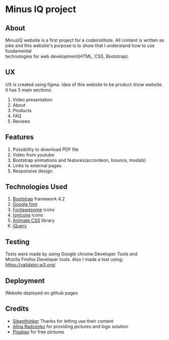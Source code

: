 # Minus IQ project  

  
## About    
MinusIQ website is a first project for a codeinstitute.
All content is written as joke and this website's purpose
is to show that I understand how to use fundamental  
technologies
for web development(HTML, CSS, Bootstrap).

## UX
UX is created using figma. Idea of this website to be product 
show website.
It has 5 main sections:

1. Video presentation
2. About
3. Products
4. FAQ
5. Reviews

## Features

1. Possibility to download PDF file
2. Video from youtube
3. Bootstrap animations and features(accordeon, bounce, modals)
4. Links to external pages.
5. Responsive design.

## Technologies Used

1. [Bootstrap](https://getbootstrap.com/) framework 4.2
2. [Google font](https://fonts.google.com/)
3. [Fontawesome](https://fontawesome.com/icons?d=gallery) icons
4. [Ionicons](https://ionicons.com/) icons
5. [Animate CSS](https://daneden.github.io/animate.css/) library
6. [jQuery](https://jquery.com/)

## Testing
Tests were made by using Google chrome Developer Tools and  
Mozilla Firefox Developer tools.
Also I made a test using:
https://validator.w3.org/ 

## Deployment
Website deployed on github pages

## Credits
* [Sleepthinker](https://www.sleepthinker.com) Thanks for letting use their content  
* [Alina Radcenko](https://www.facebook.com/alina.radcenko.7) for providing pictures and logo solution  
* [Pixabay](https://www.pixabay.com) for free pictures





